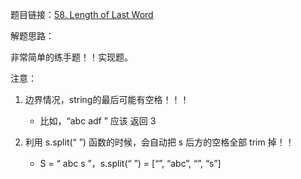 题目链接：[58. Length of Last Word](https://leetcode.com/problems/length-of-last-word/)

解题思路：

非常简单的练手题！！实现题。

注意：
1. 边界情况，string的最后可能有空格！！！

    - 比如，“abc  adf      ” 应该 返回 3

2. 利用 s.split(“ ”) 函数的时候，会自动把 s 后方的空格全部 trim 掉！！

    - S = “ abc  s     ”，s.split(“ ”) = [“”, “abc”, “”, “s”]
